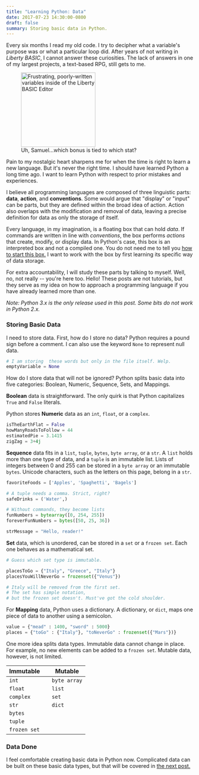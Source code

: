```yaml
---
title: "Learning Python: Data"
date: 2017-07-23 14:30:00-0800
draft: false
summary: Storing basic data in Python.
---
```


Every six months I read my old code. I try to decipher what a variable's purpose was or what a particular loop did. After years of not writing in *Liberty BASIC*, I cannot answer these curiosities. The lack of answers in one of my largest projects, a text-based RPG, still gets to me.

<figure>
	<img class="post-figureImage" alt="Frustrating, poorly-written variables inside of the Liberty BASIC Editor" width="auto" height="200px" src="../../images/libbasic.PNG">
	<figcaption class="post-figureCaption">Uh, Samuel...which bonus is tied to which stat?</figcaption>
</figure>

Pain to my nostalgic heart sharpens me for when the time is right to learn a new language. But it's never the right time. I should have learned Python a long time ago. I want to learn Python with respect to prior mistakes and experiences.

I believe all programming languages are composed of three linguistic parts: **data**, **action**, and **conventions**. Some would argue that "display" or "input" can be parts, but they are defined within the broad idea of action. Action also overlaps with the modification and removal of data, leaving a precise definition for data as only the storage of itself.

Every language, in my imagination, is a floating box that can hold *data*. If commands are written in line with *conventions*, the box performs *actions* that create, modify, or display data. In Python's case, this box is an interpreted box and not a compiled one. You do not need me to tell you <a href="https://www.youtube.com/watch?v=UPZvzlfsiaY"  target="_blank">how to start this box.</a> I want to work with the box by first learning its specific way of data storage.

For extra accountability, I will study these parts by talking to myself. Well, no, not really -- you're here too. Hello! These posts are not tutorials, but they serve as my idea on how to approach a programming language if you have already learned more than one.

*Note: Python 3.x is the only release used in this post. Some bits do not work in Python 2.x.*

### Storing Basic Data

I need to store data. First, how do I store no data? Python requires a pound sign before a comment. I can also use the keyword `None` to represent null data.

``` python
# I am storing  these words but only in the file itself. Welp.
emptyVariable = None
```

How do I store data that will not be ignored? Python splits basic data into five categories: Boolean, Numeric, Sequence, Sets, and Mappings. 

**Boolean** data is straightforward. The only quirk is that Python capitalizes `True` and `False` literals.

Python stores **Numeric** data as an `int`, `float`, or a `complex`.

```python
isTheEarthFlat = False
howManyRoadsToFollow = 44
estimatedPie = 3.1415
zigZag = 3+4j
```

**Sequence** data fits in a `list`, `tuple`, `bytes`, `byte array`, or a `str`. A `list` holds more than one type of data, and a `tuple` is an immutable list. Lists of integers between 0 and 255 can be stored in a `byte array` or an immutable `bytes`. Unicode characters, such as the letters on this page, belong in a `str`.

```python
favoriteFoods = ['Apples', 'Spaghetti', 'Bagels']

# A tuple needs a comma. Strict, right?
safeDrinks = ('Water',) 

# Without commands, they become lists
funNumbers = bytearray([0, 254, 255]) 
foreverFunNumbers = bytes([50, 25, 36])

strMessage = "Hello, reader!"
```

**Set** data, which is unordered, can be stored in a `set` or a `frozen set`. Each one behaves as a mathematical set.


```python
# Guess which set type is immutable.

placesToGo = {"Italy", "Greece", "Italy"} 
placesYouWillNeverGo = frozenset({"Venus"})

# Italy will be removed from the first set.
# The set has simple notation, 
# but the frozen set doesn't. Must've got the cold shoulder.
```
For **Mapping** data, Python uses a dictionary. A dictionary, or `dict`, maps one piece of data to another using a semicolon.

```python
value = {"mead" : 1400, "sword" : 5000}
places = {"toGo" : {"Italy"}, "toNeverGo" : frozenset({"Mars"})}
```

One more idea splits data types. Immutable data cannot change in place. For example, no new elements can be added to a `frozen set`. Mutable data, however, is not limited.

Immutable | | Mutable
--- | --- | ---
`int` |    | `byte array`
`float` |    | `list`
`complex` |  | `set`
`str` |  | `dict`
`bytes` |  | 
`tuple` |  | 
`frozen set` |  | 


### Data Done

I feel comfortable creating basic data in Python now. Complicated data can be built on these basic data types, but that will be covered in <a  href="https://www.fostersamuel.com/blog/learning-python-action">the next post.</a>
